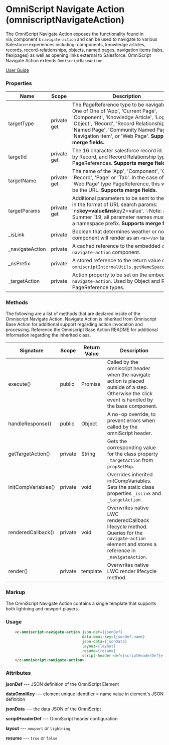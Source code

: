 # OmniScript Navigate Action (omniscriptNavigateAction)

The OmniScript Navigate Action exposes the functionality found in via_component's `navigate-action` and can be used to navigate to various Salesforce experiences including: components, knowledge articles, records, record-relationships, objects, named pages, navigation items (tabs, flexipages) as well as opening links external to Salesforce. OmniScript Navigate Action extends `OmniscriptBaseAction`

[User Guide](https://vlocity.atlassian.net/wiki/spaces/OMNI/pages/558759952/OmniScript+Navigate+Action)

### Properties

| Name             | Scope       | Description                                                                                                                                                                                                                                                               |
| ---------------- | ----------- | ------------------------------------------------------------------------------------------------------------------------------------------------------------------------------------------------------------------------------------------------------------------------- |
| targetType       | private get | The PageReference type to be navigated to. One of One of 'App', 'Current Page', 'Component', 'Knowledge Article', 'Login', 'Object', 'Record', 'Record Relationship', 'Named Page', 'Community Named Page' , 'Navigation Item', or 'Web Page'. **Supports merge fields.** |
| targetId         | private get | The 16 character salesforce record id. Used by Record, and Record Relationship type PageReferences. **Supports merge fields.**                                                                                                                                            |
| targetName       | private get | The name of the 'App', 'Component', 'Object', 'Record', 'Page' or 'Tab'. In the case of a 'Web Page' type PageReference, this would be the URL. **Supports merge fields.**                                                                                                |
| targetParams     | private get | Additional parameters to be sent to the view in the format of URL search params: 'ns**key=value&ns**key2=value'. 💡Note: as of Summer '19, all parameter names must have a namespace prefix. **Supports merge fields.**                                                   |
| \_isLink         | private     | Boolean that determines weather or not the component will render as an `<a></a>` tag.                                                                                                                                                                                     |
| \_navigateAction | private     | A cached reference to the embedded `c-navigate-action` component.                                                                                                                                                                                                         |
| \_nsPrefix       | private     | A stored reference to the return value of `omniscriptInternalUtils.getNameSpacePrefix`.                                                                                                                                                                                   |
| \_targetAction   | private     | Action property to be set on the embedded `c-navigate-action`. Used by Object and Record PageReference types.                                                                                                                                                             |

### Methods

The following are a list of methods that are declared inside of the Omniscript Navigate Action. Navigate Action is inherited from Omniscript Base Action for additional support regarding action invocation and processing. Reference the Omniscript Base Action README for additional information regarding the inherited class.

| Signature           | Scope   | Return Value | Description                                                                                                                                       |
| ------------------- | ------- | ------------ | ------------------------------------------------------------------------------------------------------------------------------------------------- |
| execute()           | public  | Promise      | Called by the omniscript header when the navigate action is placed outside of a step. Otherwise the click event is handled by the base component. |
| handleResponse()    | public  | Object       | A no-op override, to prevent errors when called by the omniScript header.                                                                         |
| getTargetAction()   | private | String       | Gets the corresponding value for the class property `_targetAction` from `propSetMap`.                                                            |
| initCompVariables() | private | void         | Overrides inherited initCompVariables. Sets the static class properties `_isLink` and `_targetAction`.                                            |
| renderedCallback()  | private | void         | Overwrites native LWC renderedCallback lifecycle method. Queries for the `navigate-action` element and stores a reference in `_navigateAction`.   |
| render()            | private | template     | Overwrites native LWC render lifecycle method.                                                                                                    |

### Markup

The OmniScript Navigate Action contains a single template that supports both lightning and newport players.

### Usage

```HTML
    <c-omniscript-navigate-action json-def={jsonDef}
                                  data-omni-key={jsonDef.name}
                                  json-data={jsonData}
                                  layout={layout}
                                  resume={resume}
                                  script-header-def={scriptHeaderDef}>
    </c-omniscript-navigate-action>
```

### Attributes

**jsonDef** --- JSON definition of the OmniScript Element

**dataOmniKey** --- element unique identifier = name value in element's JSON definition

**jsonData** --- the data JSON of the OmniScript

**scriptHeaderDef** --- OmniScript header configuration

**layout** --- `newport` or `lightning`

**resume** --- `true` or `false`
